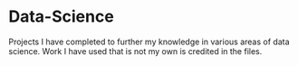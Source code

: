 # Data-Science
Projects I have completed to further my knowledge in various areas of data science. Work I have used that is not my own is credited in the files.
